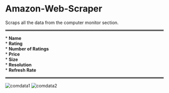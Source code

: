 
# Amazon-Web-Scraper
Scraps all the data from the computer monitor section.<br>
<hr style="border:2px solid gray"> </hr>
* <b>Name</b><br>
* <b>Rating</b><br>
* <b>Number of Ratings</b><br>
* <b>Price</b><br>
* <b>Size</b><br>
* <b>Resolution</b><br>
* <b>Refresh Rate</b><br>
<hr style="border:2px solid gray"> </hr>


![comdata1](https://user-images.githubusercontent.com/92409958/176254446-e879e515-b050-414a-917b-ea637e7cfea3.png)
![comdata2](https://user-images.githubusercontent.com/92409958/176254577-616f4ad6-176c-42d5-972e-c55c8eb575d0.png)
 

